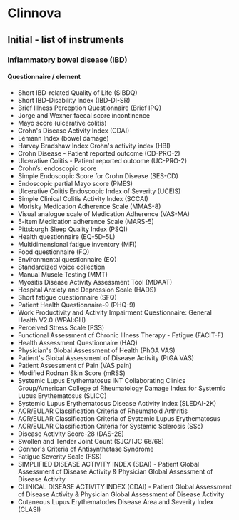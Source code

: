 # Clinnova

## Initial - list of instruments

### Inflammatory bowel disease (IBD)
#### Questionnaire / element
- Short IBD-related Quality of Life (SIBDQ)
- Short IBD-Disability Index (IBD-DI-SR) 
- Brief Illness Perception Questionnaire (Brief IPQ) 
- Jorge and Wexner faecal score incontinence
- Mayo score (ulcerative colitis)
- Crohn's Disease Activity Index (CDAI)
- Lémann Index (bowel damage)
- Harvey Bradshaw Index Crohn's activity index (HBI)
- Crohn Disease - Patient reported outcome (CD-PRO-2)
- Ulcerative Colitis - Patient reported outcome (UC-PRO-2)
- Crohn’s: endoscopic score
- Simple Endoscopic Score for Crohn Disease (SES-CD)
- Endoscopic partial Mayo score (PMES)
- Ulcerative Colitis Endoscopic Index of Severity (UCEIS)
- Simple Clinical Colitis Activity Index (SCCAI)
- Morisky Medication Adherence Scale (MMAS-8)
- Visual analogue scale of Medication Adherence (VAS-MA)
- 5-item Medication adherence Scale (MARS-5)
- Pittsburgh Sleep Quality Index (PSQI)
- Health questionnaire (EQ-5D-5L)
- Multidimensional fatigue inventory (MFI)
- Food questionnaire (FQ)
- Environmental questionnaire (EQ)
- Standardized voice collection
- Manual Muscle Testing (MMT)
- Myositis Disease Activity Assessment Tool (MDAAT)
- Hospital Anxiety and Depression Scale (HADS)
- Short fatigue questionnaire (SFQ)
- Patient Health Questionnaire-9 (PHQ-9)
- Work Productivity and Activity Impairment Questionnaire: General Health V2.0 (WPAI:GH)
- Perceived Stress Scale (PSS)
- Functional Assessment of Chronic Illness Therapy - Fatigue (FACIT-F)
- Health Assessment Questionnaire (HAQ)
- Physician's Global Assessment of Health (PhGA VAS)
- Patient's Global Assessment of Disease Activity (PtGA VAS)
- Patient Assessment of Pain (VAS pain)
- Modified Rodnan Skin Score (mRSS)
- Systemic Lupus Erythematosus INT Collaborating Clinics Group/American College of Rheumatology Damage Index for Systemic Lupus Erythematosus (SLICC)
- Systemic Lupus Erythematosus Disease Activity Index (SLEDAI-2K)
- ACR/EULAR Classification Criteria of Rheumatoid Arthritis
- ACR/EULAR Classification Criteria of Systemic Lupus Erythematosus
- ACR/EULAR Classification Criteria for Systemic Sclerosis (SSc)
- Disease Activity Score-28 (DAS-28)
- Swollen and Tender Joint Count (SJC/TJC 66/68)
- Connor's Criteria of Antisynthetase Syndrome
- Fatigue Severity Scale (FSS)
- SIMPLIFIED DISEASE ACTIVITY INDEX (SDAI) - Patient Global Assessment of Disease Activity & Physician Global Assessment of Disease Activity
- CLINICAL DISEASE ACTIVITY INDEX (CDAI) - Patient Global Assessment of Disease Activity & Physician Global Assessment of Disease Activity
- Cutaneous Lupus Erythematodes Disease Area and Severity Index (CLASI)
